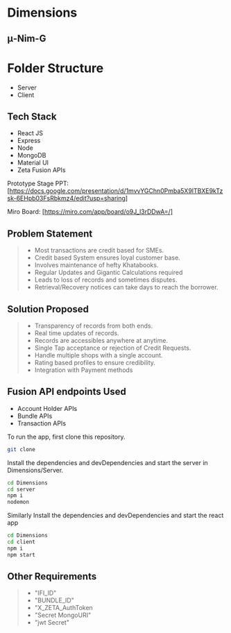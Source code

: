 # Dimensions
## μ-Nim-G

# Folder Structure
- Server 
- Client

## Tech Stack

- React JS
- Express 
- Node
- MongoDB
- Material UI
- Zeta Fusion APIs

Prototype Stage PPT: [https://docs.google.com/presentation/d/1mvvYGChn0Pmba5X9lTBXE9kTzsk-6EHpb03FsRbkmz4/edit?usp=sharing] 

Miro Board: [https://miro.com/app/board/o9J_l3rDDwA=/]

## Problem Statement
> - Most transactions are credit based for SMEs.
> - Credit based System ensures loyal customer base.
> - Involves maintenance of hefty Khatabooks.
> - Regular Updates and Gigantic Calculations required
> - Leads to loss of records and sometimes disputes.
> - Retrieval/Recovery notices can take days to reach the borrower.

## Solution Proposed
> - Transparency of records from both ends.
> - Real time updates of records. 
> - Records  are accessibles anywhere at anytime.
> - Single Tap acceptance or rejection of Credit Requests.
> - Handle multiple shops with a single account.
> - Rating based profiles to ensure credibility.
> - Integration with Payment methods 

## Fusion API endpoints Used
- Account Holder APIs
- Bundle APIs
- Transaction APIs

To run the app, first clone this repository.
```sh
git clone 
```
Install the dependencies and devDependencies and start the server in Dimensions/Server.
```sh
cd Dimensions
cd server
npm i
nodemon
```

Similarly Install the dependencies and devDependencies and start the react app 
```sh
cd Dimensions
cd client
npm i
npm start
```

## Other Requirements

 > - "IFI_ID"
 > - "BUNDLE_ID"
 > - "X_ZETA_AuthToken
 > - "Secret MongoURI"
 > - "jwt Secret"
